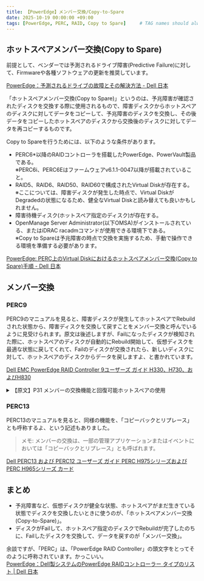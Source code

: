```yaml
---
title: 【PowerEdge】メンバー交換/Copy-to-Spare
date: 2025-10-19 00:00:00 +09:00
tags: [PowerEdge, PERC, RAID, Copy to Spare]     # TAG names should always be lowercase
---
```


## ホットスペアメンバー交換(Copy to Spare)

前提として、ベンダーでは予測されるドライブ障害(Predictive Failure)に対して、Firmwareや各種ソフトウェアの更新を推奨しています。

[PowerEdge：予測されるドライブの故障とその解決方法 - Dell 日本](https://www.dell.com/support/kbdoc/ja-jp/000126418/)

「ホットスペアメンバー交換(Copy to Spare)」というのは、予兆障害が確認されたディスクを交換する際に使用されるもので、障害ディスクからホットスペアのディスクに対してデータをコピーして、予兆障害のディスクを交換し、その後データをコピーしたホットスペアのディスクから交換後のディスクに対してデータを再コピーするものです。

Copy to Spareを行うためには、以下のような条件があります。
- PERC6*以降のRAIDコントローラを搭載したPowerEdge、PowerVault製品である。\
※PERC6i、PERC6Eはファームウェアv6.1.1-0047以降が搭載されていること。
- RAID5、RAID6、RAID50、RAID60で構成されたVirtual Diskが存在する。\
※ここについては、障害ディスクが発生した時点で、Virtual DiskがDegradedの状態になるため、健全なVirtual Diskと読み替えても良いかもしれません。
- 障害待機ディスク(ホットスペア指定のディスク)が存在する。
- OpenManage Server Administrator(以下OMSA)がインストールされている、またはiDRAC racadmコマンドが使用できる環境下である。\
※Copy to Spareは予兆障害の時点で交換を実施するため、手動で操作できる環境を準備する必要があります。

[PowerEdge: PERC上のVirtual Diskにおけるホットスペアメンバー交換(Copy to Spare)手順 - Dell 日本](https://www.dell.com/support/kbdoc/ja-jp/000139631/)

## メンバー交換

### PERC9
PERC9のマニュアルを見ると、障害ディスクが発生してホットスペアでRebuildされた状態から、障害ディスクを交換して戻すことをメンバー交換と呼んでいるように見受けられます。原文は後述しますが、Failになったディスクが検知された際に、ホットスペアのディスクが自動的にRebuild開始して、仮想ディスクを最適な状態に戻してくれて、Failのディスクが交換されたら、新しいディスクに対して、ホットスペアのディスクからデータを戻しますよ、と書かれています。

[Dell EMC PowerEdge RAID Controller 9ユーザーズ ガイド H330、H730、およびH830](https://dl.dell.com/content/manual53993545-dell-emc-poweredge-raid-controller-9%E3%83%A6%E3%83%BC%E3%82%B6%E3%83%BC%E3%82%BA-%E3%82%AC%E3%82%A4%E3%83%89-h330-h730-%E3%81%8A%E3%82%88%E3%81%B3h830.pdf?language=ja-jp)

<details><summary>【原文】P31 メンバーの交換機能と回復可能ホットスペアの使用</summary>

メンバー交換機能では、あらかじめ認定されているホット スペアを使用可能なホット スペアに戻すことができます。  
仮想ディスク内でディスク障害が発生すると、割り当てられているホット スペア（専用またはグローバル）が認定され、仮想ディスクが最適な状態になるまで再構築を開始します。障害ディスクが（同じスロットで）交換された、ホット スペアへの再構築が完了した後、コントローラーは認定ホット スペアのデータを新たに挿入されたディスクへコピーする処理を自動的に開始します。  
データのコピーが終わると、新しいディスクが仮想ディスクの一部になり、ホットスペアは再びホットスペアとして機能できる準備完了の状態に戻ります。これにより、常に特定のエンクロージャスロットがホットスペアとして維持されるようになります。  
コントローラがホットスペアを元に戻している間、仮想ディスクは最適な状態で維持されます。  
コントローラがホットスペアを自動的に元の状態に戻すのは、同じスロットで不良ディスクを新しいドライブに交換した場合に限られます。  
新しいディスクが同じスロットに配置されていない場合は、手動のメンバー交換操作を使用して、以前に認定されたホット スペアを元に戻すことができます。  

メモ: メンバー交換操作は、通常、ディスクのパフォーマンスに一時的な影響を与えます。操作が完了すると、パフォーマンスは通常状態に戻ります。

</details>

### PERC13
PERC13のマニュアルを見ると、同様の機能を、「コピーバックとリプレース」とも呼称するよ、という記述もありました。

>メモ: メンバーの交換は、一部の管理アプリケーションまたはイベントにおいては「コピーバックとリプレース」とも呼ばれます。

[Dell PERC13 および PERC12 ユーザーズ ガイド PERC H975シリーズおよびPERC H965シリーズ カード](https://dl.dell.com/content/manual41299796-dell-perc13-%E3%81%8A%E3%82%88%E3%81%B3-perc12-%E3%83%A6%E3%83%BC%E3%82%B6%E3%83%BC%E3%82%BA-%E3%82%AC%E3%82%A4%E3%83%89-perc-h975%E3%82%B7%E3%83%AA%E3%83%BC%E3%82%BA%E3%81%8A%E3%82%88%E3%81%B3perc-h965%E3%82%B7%E3%83%AA%E3%83%BC%E3%82%BA-%E3%82%AB%E3%83%BC%E3%83%89.pdf?language=ja-jp)

## まとめ
- 予兆障害など、仮想ディスクが健全な状態、ホットスペアがまだ生きている状態でディスクを交換したいときに使うのが、「ホットスペアメンバー交換(Copy-to-Spare)」。
- ディスクがFailして、ホットスペア指定のディスクでRebuildが完了したのちに、Failしたディスクを交換して、データを戻すのが「メンバー交換」。

余談ですが、「PERC」は、「PowerEdge RAID Controller」の頭文字をとってそのように呼称されています。かっこいい。\
[PowerEdge：Dell製システムのPowerEdge RAIDコントローラー タイプのリスト | Dell 日本](https://www.dell.com/support/kbdoc/ja-jp/000131648/)
